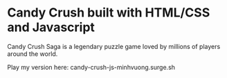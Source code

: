 # Candy Crush built with HTML/CSS and Javascript
Candy Crush Saga is a legendary puzzle game loved by millions of players around the world.

Play my version here: candy-crush-js-minhvuong.surge.sh
